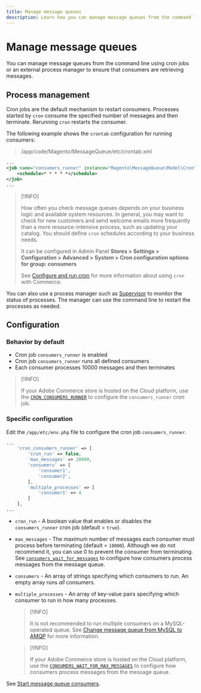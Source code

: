 ```yaml
---
title: Manage message queues
description: Learn how you can manage message queues from the command line for Adobe Commerce.
---
```


# Manage message queues

You can manage message queues from the command line using cron jobs or an external process manager to ensure that consumers are retrieving messages.

## Process management

Cron jobs are the default mechanism to restart consumers. Processes started by `cron` consume the specified number of messages and then terminate. Rerunning `cron` restarts the consumer.

The following example shows the `crontab` configuration for running consumers:

> /app/code/Magento/MessageQueue/etc/crontab.xml

```xml
...
<job name="consumers_runner" instance="Magento\MessageQueue\Model\Cron\ConsumersRunner" method="run">
    <schedule>* * * * *</schedule>
</job>
...
```

>[!INFO]
>
>How often you check message queues depends on your business logic and available system resources. In general, you may want to check for new customers and send welcome emails more frequently than a more resource-intensive process, such as updating your catalog. You should define `cron` schedules according to your business needs.
>
>It can be configured in Admin Panel **Stores > Settings > Configuration > Advanced > System > Cron configuration options for group: consumers**
>
>See [Configure and run cron](../cli/configure-cron-jobs.md) for more information about using `cron` with Commerce.

You can also use a process manager such as [Supervisor](http://supervisord.org/index.html) to monitor the status of processes. The manager can use the command line to restart the processes as needed.

## Configuration

### Behavior by default

- Cron job `consumers_runner` is enabled
- Cron job `consumers_runner` runs all defined consumers
- Each consumer processes 10000 messages and then terminates

>[!INFO]
>
>If your Adobe Commerce store is hosted on the Cloud platform, use the [`CRON_CONSUMERS_RUNNER`](https://devdocs.magento.com/cloud/env/variables-deploy.html#cron_consumers_runner) to configure the `consumers_runner` cron job.

### Specific configuration

Edit the `/app/etc/env.php` file to configure the cron job `consumers_runner`.

```php
...
    'cron_consumers_runner' => [
        'cron_run' => false,
        'max_messages' => 20000,
        'consumers' => [
            'consumer1',
            'consumer2',
        ],
        'multiple_processes' => [
            'consumer1' => 4
        ]
    ],
...
```

- `cron_run` - A boolean value that enables or disables the `consumers_runner` cron job (default = `true`).
- `max_messages` - The maximum number of messages each consumer must process before terminating (default = `10000`). Although we do not recommend it, you can use 0 to prevent the consumer from terminating. See [`consumers_wait_for_messages`](../reference/config-reference-envphp.md#consumerswaitformessages) to configure how consumers process messages from the message queue.
- `consumers` - An array of strings specifying which consumers to run. An empty array runs *all* consumers.
- `multiple_processes` - An array of key-value pairs specifying which consumer to run in how many processes.

   >[!INFO]
   >
   >It is not recommended to run multiple consumers on a MySQL-operated queue. See [Change message queue from MySQL to AMQP](https://developer.adobe.com/commerce/php/development/components/message-queues/#change-message-queue-from-mysql-to-amqp) for more information.

   >[!INFO]
   >
   >If your Adobe Commerce store is hosted on the Cloud platform, use the [`CONSUMERS_WAIT_FOR_MAX_MESSAGES`](https://devdocs.magento.com/cloud/env/variables-deploy.html#consumers_wait_for_max_messages) to configure how consumers process messages from the message queue.

See [Start message queue consumers](../cli/start-message-queues.md).
